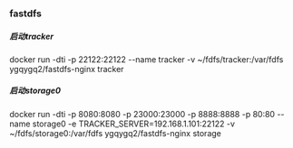 ### fastdfs
##### 启动tracker
docker run -dti -p 22122:22122 --name tracker -v ~/fdfs/tracker:/var/fdfs ygqygq2/fastdfs-nginx tracker
##### 启动storage0
docker run -dti -p 8080:8080 -p 23000:23000 -p 8888:8888 -p 80:80 --name storage0 -e TRACKER_SERVER=192.168.1.101:22122 -v ~/fdfs/storage0:/var/fdfs ygqygq2/fastdfs-nginx storage
